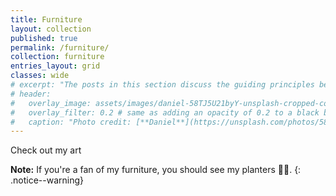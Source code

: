 ```yaml
---
title: Furniture
layout: collection
published: true
permalink: /furniture/
collection: furniture
entries_layout: grid
classes: wide
# excerpt: "The posts in this section discuss the guiding principles behind the Nihongo Journey framework. Think of these as the mindset underlying the site."
# header:
#   overlay_image: assets/images/daniel-58TJ5U21byY-unsplash-cropped-compressed.jpg
#   overlay_filter: 0.2 # same as adding an opacity of 0.2 to a black background
#   caption: "Photo credit: [**Daniel**](https://unsplash.com/photos/58TJ5U21byY)"
---
```

Check out my art

**Note:** If you're a fan of my furniture, you should see my planters 🌵😊. 
{: .notice--warning}